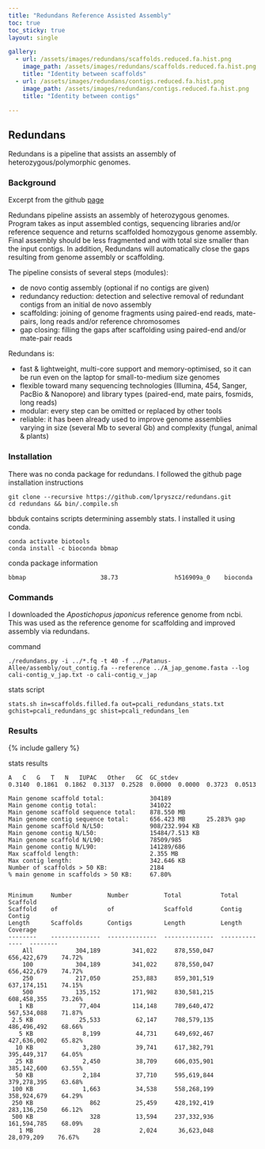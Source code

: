 ```yaml
---
title: "Redundans Reference Assisted Assembly"
toc: true
toc_sticky: true
layout: single

gallery:
  - url: /assets/images/redundans/scaffolds.reduced.fa.hist.png
    image_path: /assets/images/redundans/scaffolds.reduced.fa.hist.png
    title: "Identity between scaffolds"
  - url: /assets/images/redundans/contigs.reduced.fa.hist.png
    image_path: /assets/images/redundans/contigs.reduced.fa.hist.png
    title: "Identity between contigs"

---
```


## Redundans
Redundans is a pipeline that assists an assembly of heterozygous/polymorphic genomes. 

### Background
Excerpt from the github [page]()

Redundans pipeline assists an assembly of heterozygous genomes.
Program takes as input assembled contigs, sequencing libraries and/or reference sequence and returns scaffolded homozygous genome assembly. Final assembly should be less fragmented and with total size smaller than the input contigs. In addition, Redundans will automatically close the gaps resulting from genome assembly or scaffolding.

The pipeline consists of several steps (modules):

   * de novo contig assembly (optional if no contigs are given)
   * redundancy reduction: detection and selective removal of redundant contigs from an initial de novo assembly
   * scaffolding: joining of genome fragments using paired-end reads, mate-pairs, long reads and/or reference chromosomes
   * gap closing: filling the gaps after scaffolding using paired-end and/or mate-pair reads

Redundans is:

   * fast & lightweight, multi-core support and memory-optimised, so it can be run even on the laptop for small-to-medium size genomes
   * flexible toward many sequencing technologies (Illumina, 454, Sanger, PacBio & Nanopore) and library types (paired-end, mate pairs, fosmids, long reads)
   * modular: every step can be omitted or replaced by other tools
   * reliable: it has been already used to improve genome assemblies varying in size (several Mb to several Gb) and complexity (fungal, animal & plants)


### Installation
There was no conda package for redundans. I followed the github page installation instructions

```
git clone --recursive https://github.com/lpryszcz/redundans.git
cd redundans && bin/.compile.sh
```

bbduk contains scripts determining assembly stats. I installed it using conda. 
```
conda activate biotools
conda install -c bioconda bbmap 
```

conda package information
```
bbmap                     38.73                h516909a_0    bioconda
```

### Commands
I downloaded the *Apostichopus japonicus* reference genome from ncbi. This was used as the reference genome for scaffolding and improved assembly via redundans.

command
```
./redundans.py -i ../*.fq -t 40 -f ../Patanus-Allee/assembly/out_contig.fa --reference ../A_jap_genome.fasta --log cali-contig_v_jap.txt -o cali-contig_v_jap
```

stats script
```
stats.sh in=scaffolds.filled.fa out=pcali_redundans_stats.txt gchist=pcali_redundans_gc shist=pcali_redundans_len 
```

### Results

{% include gallery %}

stats results
```
A	C	G	T	N	IUPAC	Other	GC	GC_stdev
0.3140	0.1861	0.1862	0.3137	0.2528	0.0000	0.0000	0.3723	0.0513

Main genome scaffold total:         	304189
Main genome contig total:           	341022
Main genome scaffold sequence total:	878.550 MB
Main genome contig sequence total:  	656.423 MB  	25.283% gap
Main genome scaffold N/L50:         	908/232.994 KB
Main genome contig N/L50:           	15484/7.513 KB
Main genome scaffold N/L90:         	78509/985
Main genome contig N/L90:           	141289/686
Max scaffold length:                	2.355 MB
Max contig length:                  	342.646 KB
Number of scaffolds > 50 KB:        	2184
% main genome in scaffolds > 50 KB: 	67.80%


Minimum 	Number        	Number        	Total         	Total         	Scaffold
Scaffold	of            	of            	Scaffold      	Contig        	Contig  
Length  	Scaffolds     	Contigs       	Length        	Length        	Coverage
--------	--------------	--------------	--------------	--------------	--------
    All 	       304,189	       341,022	   878,550,047	   656,422,679	  74.72%
    100 	       304,189	       341,022	   878,550,047	   656,422,679	  74.72%
    250 	       217,050	       253,883	   859,301,519	   637,174,151	  74.15%
    500 	       135,152	       171,982	   830,581,215	   608,458,355	  73.26%
   1 KB 	        77,404	       114,148	   789,640,472	   567,534,088	  71.87%
 2.5 KB 	        25,533	        62,147	   708,579,135	   486,496,492	  68.66%
   5 KB 	         8,199	        44,731	   649,692,467	   427,636,002	  65.82%
  10 KB 	         3,280	        39,741	   617,382,791	   395,449,317	  64.05%
  25 KB 	         2,450	        38,709	   606,035,901	   385,142,600	  63.55%
  50 KB 	         2,184	        37,710	   595,619,844	   379,278,395	  63.68%
 100 KB 	         1,663	        34,538	   558,268,199	   358,924,679	  64.29%
 250 KB 	           862	        25,459	   428,192,419	   283,136,250	  66.12%
 500 KB 	           328	        13,594	   237,332,936	   161,594,785	  68.09%
   1 MB 	            28	         2,024	    36,623,048	    28,079,209	  76.67%
```